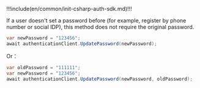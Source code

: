 !!!include(en/common/init-csharp-auth-sdk.md)!!!

If a user doesn't set a password before (for example, register by phone number or social IDP), this method does not require the original password.

```csharp
var newPassword = "123456";
await authenticationClient.UpdatePassword(newPassword);
```

Or：

```csharp
var oldPassword = "111111";
var newPassword = "123456";
await authenticationClient.UpdatePassword(newPassword, oldPassword);
```